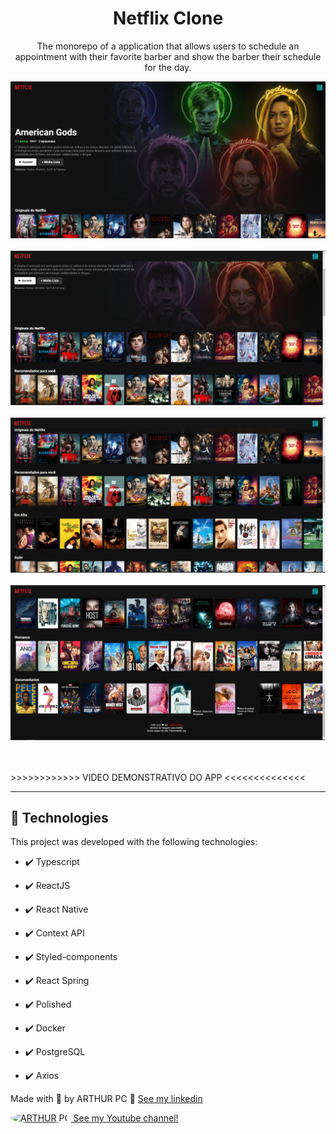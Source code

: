 <h1 align="center">Netflix Clone</h1>

<p align="center">The monorepo of a application that allows users to schedule an appointment with their favorite barber and show the barber their schedule for the day.</p>

<div align="center" >
  <img src="./github_img/img1.PNG"><br/><br/>
  <img src="./github_img/img2.png"><br/><br/>
  <img src="./github_img/img3.png"><br/><br/>
  <img src="./github_img/img4.png"><br/><br/>
</div><br/>

<a src="https://joaoweb.com.br/Netflix_clone.gif">>>>>>>>>>>>> VIDEO DEMONSTRATIVO DO APP <<<<<<<<<<<<<<</a>

---


## 🚀 Technologies

This project was developed with the following technologies:

- ✔️ Typescript

- ✔️ ReactJS

- ✔️ React Native


- ✔️ Context API

- ✔️ Styled-components

- ✔️ React Spring

- ✔️ Polished

- ✔️ Docker

- ✔️ PostgreSQL

- ✔️ Axios


Made with 💜 by ARTHUR PC 👋 [See my linkedin](https://www.linkedin.com/in/arthurpc03/)
<br>
<a href="http://youtube.com/c/arthurpc">
  <div style="align-self: center;align-items: center;" >
    <p><img src="./github/youtube.png" alt="ARTHUR PC" style="border-radius: 50%;width: 25px; height: 25px;">
      See my Youtube channel!</p>
  </div>
</a>
